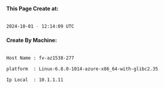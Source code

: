 
   
#### This Page Create at:

```bash

2024-10-01 - 12:14:09 UTC

```

#### Create By Machine:

```bash

Host Name : fv-az1538-277

platform  : Linux-6.8.0-1014-azure-x86_64-with-glibc2.35

Ip Local  : 10.1.1.11

```

